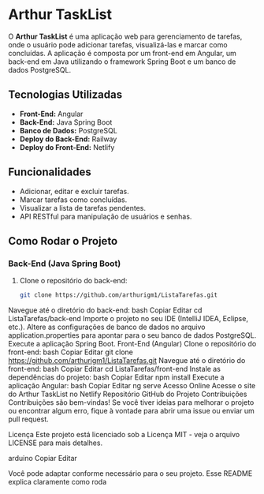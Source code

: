 # Arthur TaskList

O **Arthur TaskList** é uma aplicação web para gerenciamento de tarefas, onde o usuário pode adicionar tarefas, visualizá-las e marcar como concluídas. A aplicação é composta por um front-end em Angular, um back-end em Java utilizando o framework Spring Boot e um banco de dados PostgreSQL.

## Tecnologias Utilizadas

- **Front-End:** Angular
- **Back-End:** Java Spring Boot
- **Banco de Dados:** PostgreSQL
- **Deploy do Back-End:** Railway
- **Deploy do Front-End:** Netlify

## Funcionalidades

- Adicionar, editar e excluir tarefas.
- Marcar tarefas como concluídas.
- Visualizar a lista de tarefas pendentes.
- API RESTful para manipulação de usuários e senhas.

## Como Rodar o Projeto

### Back-End (Java Spring Boot)

1. Clone o repositório do back-end:
   ```bash
   git clone https://github.com/arthurigm1/ListaTarefas.git
Navegue até o diretório do back-end:
bash
Copiar
Editar
cd ListaTarefas/back-end
Importe o projeto no seu IDE (IntelliJ IDEA, Eclipse, etc.).
Altere as configurações de banco de dados no arquivo application.properties para apontar para o seu banco de dados PostgreSQL.
Execute a aplicação Spring Boot.
Front-End (Angular)
Clone o repositório do front-end:
bash
Copiar
Editar
git clone https://github.com/arthurigm1/ListaTarefas.git
Navegue até o diretório do front-end:
bash
Copiar
Editar
cd ListaTarefas/front-end
Instale as dependências do projeto:
bash
Copiar
Editar
npm install
Execute a aplicação Angular:
bash
Copiar
Editar
ng serve
Acesso Online
Acesse o site do Arthur TaskList no Netlify
Repositório GitHub do Projeto
Contribuições
Contribuições são bem-vindas! Se você tiver ideias para melhorar o projeto ou encontrar algum erro, fique à vontade para abrir uma issue ou enviar um pull request.

Licença
Este projeto está licenciado sob a Licença MIT - veja o arquivo LICENSE para mais detalhes.

arduino
Copiar
Editar

Você pode adaptar conforme necessário para o seu projeto. Esse README explica claramente como roda
